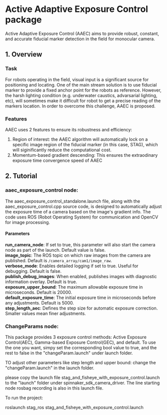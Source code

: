 

# Active Adaptive Exposure Control package
Active Adaptive Exposure Control (AAEC) aims to provide robust, constant, and accurate fiducial marker detection in the field for monocular camera.

## 1. Overview
  ### Task
  For robots operating in the field, visual input is a significant source for positioning and locating. One of the main stream solution is to use fiducial marker to provide a fixed anchor point for the robots as reference. However, the harsh lighting condition (e.g.  underwater caustics, advarsarial lighting, etc), will sometimes make it difficult for robot to get a precise reading of the markers location. In order to overcome this challenge, AAEC is proposed.
  
  ### Features
  AAEC uses 2 features to ensure its robustness and efficiency:
  1. Region of interest: the AAEC algorithm will automatically lock on a specific image region of the fiducial marker (in this case, STAG), which will siginificantly reduce the computational cost.
  2. Momentum-based gradient descending: This ensures the extraodinary exposure time convergence speed of AAEC

## 2. Tutorial
  ### aaec_exposure_control node:
  The aaec_exposure_control_standalone.launch file, along with the aaec_exposure_control.cpp source code, is designed to automatically adjust the exposure time of a camera based on the image's gradient info. The code uses ROS (Robot Operating System) for communication and OpenCV for image processing.



  #### Parameters
  **run_camera_node**: If set to true, this parameter will also start the camera node as part of the launch. Default value is false.  
  **image_topic**: The ROS topic on which raw images from the camera are published. Default is `/camera_array/cam1/image_raw`.  
  **verbose_mode**: Enables detailed logging if set to true. Useful for debugging. Default is false.  
  **publish_debug_images**: When enabled, publishes images with diagnostic information overlay. Default is true.  
  **exposure_upper_bound**: The maximum allowable exposure time in microseconds. Default is 20000.  
  **default_exposure_time**: The initial exposure time in microseconds before any adjustments. Default is 5000.  
  **step_length_aec**: Defines the step size for automatic exposure correction. Smaller values mean finer adjustments.  

  ### ChangeParams node:
  This package provides 3 exposure control methods: Active Exposure Control(AEC), Gamma-based Exposure Control(GEC), and default. To use the one you want, simpy set the corresponding bool value to true, and the rest to false in the  "changeParam.launch" under launch folder.


TO adjust other parameters like step length and upper bound: change the "changeParam.launch" in the launch folder.



please copy the launch file stag_and_fisheye_with_exposure_control.launch
to the "launch" folder under spinnaker_sdk_camera_driver. The line starting node rosbag recording is also in this launch file.

To run the project:

roslaunch stag_ros stag_and_fisheye_with_exposure_control.launch






